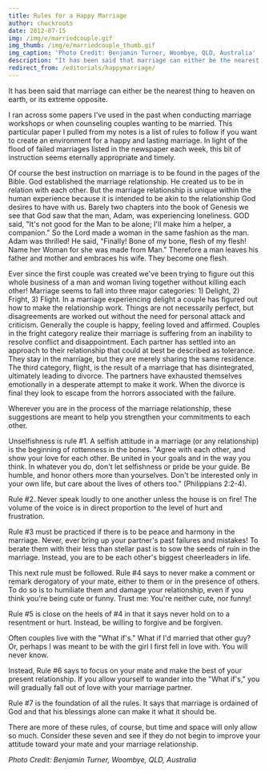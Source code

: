 ```yaml
---
title: Rules for a Happy Marriage
author: chuckroots
date: 2012-07-15
img: /img/e/marriedcouple.gif
img_thumb: /img/e/marriedcouple_thumb.gif
img_caption: 'Photo Credit: Benjamin Turner, Woombye, QLD, Australia'
description: "It has been said that marriage can either be the nearest thing to heaven on earth, or its extreme opposite. I ran across some papers I've used in the past when conducting marriage workshops or when counseling couples wanting to be married. This particular paper I pulled from my notes is a list of rules to follow if you want to create an environment for a happy and lasting marriage."
redirect_from: /editorials/happymarriage/
---
```


It has been said that marriage can either be the nearest thing to heaven on earth, or its extreme opposite.

I ran across some papers I've used in the past when conducting marriage workshops or when counseling couples wanting to be married. This particular paper I pulled from my notes is a list of rules to follow if you want to create an environment for a happy and lasting marriage. In light of the flood of failed marriages listed in the newspaper each week, this bit of instruction seems eternally appropriate and timely.

Of course the best instruction on marriage is to be found in the pages of the Bible. God established the marriage relationship. He created us to be in relation with each other. But the marriage relationship is unique within the human experience because it is intended to be akin to the relationship God desires to have with us. Barely two chapters into the book of Genesis we see that God saw that the man, Adam, was experiencing loneliness. GOD said, "It's not good for the Man to be alone; I'll make him a helper, a companion." So the Lord made a woman in the same fashion as the man. Adam was thrilled! He said, "Finally! Bone of my bone, flesh of my flesh! Name her Woman for she was made from Man." Therefore a man leaves his father and mother and embraces his wife. They become one flesh.

Ever since the first couple was created we've been trying to figure out this whole business of a man and woman living together without killing each other! Marriage seems to fall into three major categories: 1) Delight, 2) Fright, 3) Flight. In a marriage experiencing delight a couple has figured out how to make the relationship work. Things are not necessarily perfect, but disagreements are worked out without the need for personal attack and criticism. Generally the couple is happy, feeling loved and affirmed. Couples in the fright category realize their marriage is suffering from an inability to resolve conflict and disappointment. Each partner has settled into an approach to their relationship that could at best be described as tolerance. They stay in the marriage, but they are merely sharing the same residence. The third category, flight, is the result of a marriage that has disintegrated, ultimately leading to divorce. The partners have exhausted themselves emotionally in a desperate attempt to make it work. When the divorce is final they look to escape from the horrors associated with the failure.

Wherever you are in the process of the marriage relationship, these suggestions are meant to help you strengthen your commitments to each other.

Unselfishness is rule #1. A selfish attitude in a marriage (or any relationship) is the beginning of rottenness in the bones. "Agree with each other, and show your love for each other. Be united in your goals and in the way you think. In whatever you do, don't let selfishness or pride be your guide. Be humble, and honor others more than yourselves. Don't be interested only in your own life, but care about the lives of others too." (Philippians 2:2-4).

Rule #2. Never speak loudly to one another unless the house is on fire! The volume of the voice is in direct proportion to the level of hurt and frustration.

Rule #3 must be practiced if there is to be peace and harmony in the marriage. Never, ever bring up your partner's past failures and mistakes! To berate them with their less than stellar past is to sow the seeds of ruin in the marriage. Instead, you are to be each other's biggest cheerleaders in life.

This next rule must be followed. Rule #4 says to never make a comment or remark derogatory of your mate, either to them or in the presence of others. To do so is to humiliate them and damage your relationship, even if you think you're being cute or funny. Trust me: You're neither cute, nor funny!

Rule #5 is close on the heels of #4 in that it says never hold on to a resentment or hurt. Instead, be willing to forgive and be forgiven.

Often couples live with the "What if's." What if I'd married that other guy? Or, perhaps I was meant to be with the girl I first fell in love with. You will never know.

Instead, Rule #6 says to focus on your mate and make the best of your present relationship. If you allow yourself to wander into the "What if's," you will gradually fall out of love with your marriage partner.

Rule #7 is the foundation of all the rules. It says that marriage is ordained of God and that his blessings alone can make it what it should be.

There are more of these rules, of course, but time and space will only allow so much. Consider these seven and see if they do not begin to improve your attitude toward your mate and your marriage relationship.

*Photo Credit: Benjamin Turner, Woombye, QLD, Australia*
